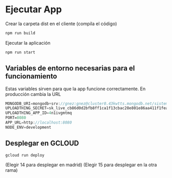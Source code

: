 # Ejecutar App

Crear la carpeta dist en el cliente (compila el código)
```js
npm run build
```

Ejecutar la aplicación
```js
npm run start
```

## Variables de entorno necesarias para el funcionamiento

Estas variables sirven para que la app funcione correctamente.
En producción cambia la URL

```js
MONGODB_URI=mongodb+srv://gnez:gnez@cluster0.43kwtts.mongodb.net/sistema?retryWrites=true&w=majority
UPLOADTHING_SECRET=sk_live_cb86d0d2bfb8ff1ca1f13cbac28e801e86aa411f1fead0a10a420b7aa630658c
UPLOADTHING_APP_ID=4n1ivgmtmq
PORT=8080
APP_URL=http://localhost:8080
NODE_ENV=development
```

## Desplegar en GCLOUD

```
gcloud run deploy
```

(Elegir 14 para desplegar en madrid)
(Elegir 15 para desplegar en la otra rama)




